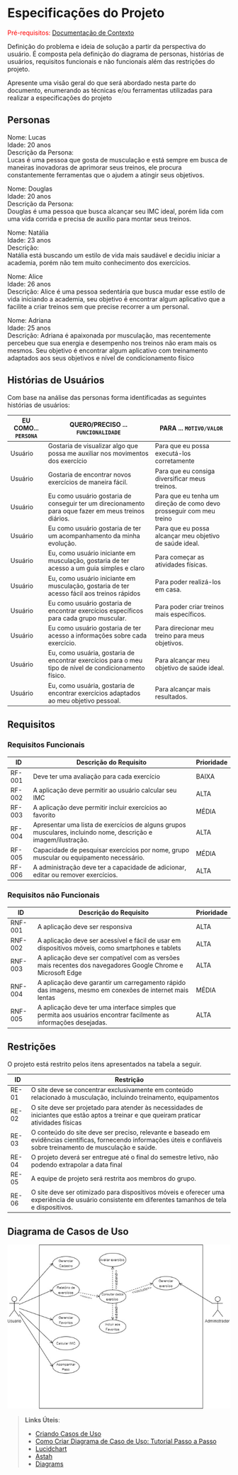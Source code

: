 # Especificações do Projeto

<span style="color:red">Pré-requisitos: <a href="1-Documentação de Contexto.md"> Documentação de Contexto</a></span>

Definição do problema e ideia de solução a partir da perspectiva do usuário. É composta pela definição do  diagrama de personas, histórias de usuários, requisitos funcionais e não funcionais além das restrições do projeto.

Apresente uma visão geral do que será abordado nesta parte do documento, enumerando as técnicas e/ou ferramentas utilizadas para realizar a especificações do projeto

## Personas

Nome: Lucas
<br>
Idade: 20 anos
<br>
Descrição da Persona:
<br>
Lucas é uma pessoa que gosta de musculação e está sempre em busca de maneiras inovadoras de aprimorar seus treinos, ele procura constantemente ferramentas que o ajudem a atingir seus objetivos.

Nome: Douglas
<br>
Idade: 20 anos
<br>
Descrição da Persona:
<br>
Douglas é uma pessoa que busca alcançar seu IMC ideal, porém lida com uma vida corrida e precisa de auxílio para montar seus treinos.

Nome: Natália
<br>
Idade: 23 anos
<br>
Descrição:
<br>
Natália está buscando um estilo de vida mais saudável e decidiu iniciar a academia, porém não tem muito conhecimento dos exercícios.

Nome: Alice <br>
Idade: 26 anos <br>
Descrição:
Alice é uma pessoa sedentária que busca mudar esse estilo de vida iniciando a academia, seu objetivo é encontrar algum aplicativo que a facilite a criar treinos sem que precise recorrer a um personal.

Nome: Adriana <br>
Idade: 25 anos <br>
Descrição: Adriana é apaixonada por musculação, mas recentemente percebeu que sua energia e desempenho nos treinos não eram mais os mesmos. Seu objetivo é encontrar algum aplicativo com treinamento adaptados aos seus objetivos e nível de condicionamento físico



## Histórias de Usuários

Com base na análise das personas forma identificadas as seguintes histórias de usuários:

|EU COMO... `PERSONA`| QUERO/PRECISO ... `FUNCIONALIDADE` |PARA ... `MOTIVO/VALOR`                 |
|--------------------|------------------------------------|----------------------------------------|
|Usuário| Gostaria de visualizar algo que possa me auxiliar nos movimentos dos exercício           |  Para que eu possa executá-los corretamente               |
|Usuário| Gostaria de encontrar novos exercícios de maneira fácil.                | Para que eu consiga diversificar meus treinos. |
|Usuário| Eu como usuário gostaria de conseguir ter um direcionamento para oque fazer em meus treinos diários. |  Para que eu tenha um direção de como devo prosseguir com meu treino |
|Usuário| Eu como usuário gostaria de ter um acompanhamento da minha evolução.                | Para que eu possa alcançar meu objetivo de saúde ideal. |
|Usuário| Eu, como usuário iniciante em musculação, gostaria de ter acesso a um guia simples e claro | Para começar as atividades físicas. |
|Usuário| Eu, como usuário iniciante em musculação, gostaria de ter acesso fácil aos treinos rápidos | Para poder realizá-los em casa. |
|Usuário| Eu como usuário gostaria de encontrar exercícios específicos para cada grupo muscular.| Para poder criar treinos mais específicos. |
|Usuário| Eu como usuário gostaria de ter acesso a informações sobre cada exercício. | Para direcionar meu treino para meus objetivos. |
|Usuário| Eu, como usuária, gostaria de encontrar exercícios para o meu tipo de nível de condicionamento físico. | Para alcançar meu objetivo de saúde ideal. |
|Usuário| Eu, como usuária, gostaria de encontrar exercícios adaptados ao meu objetivo pessoal. | Para alcançar mais resultados. | 


## Requisitos



### Requisitos Funcionais

|ID    | Descrição do Requisito  | Prioridade |
|------|-----------------------------------------|----|
|RF-001| Deve ter uma avaliação para cada exercício  | BAIXA |
|RF-002| A aplicação deve permitir ao usuário calcular seu IMC | ALTA  |
|RF-003| A aplicação deve permitir incluir exercícios ao favorito | MÉDIA  |
|RF-004| Apresentar uma lista de exercícios de alguns grupos musculares, incluindo nome, descrição e imagem/ilustração. | ALTA  |
|RF-005| Capacidade de pesquisar exercícios por nome, grupo muscular ou equipamento necessário. | MÉDIA| 
|RF-006| A administração deve ter a capacidade de adicionar, editar ou remover exercícios. | ALTA|

### Requisitos não Funcionais

|ID     | Descrição do Requisito  |Prioridade |
|-------|-------------------------|----|
|RNF-001| A aplicação deve ser responsiva | ALTA | 
|RNF-002| A aplicação deve ser acessível e fácil de usar em dispositivos móveis, como smartphones e tablets |  ALTA |
|RNF-003| A aplicação deve ser compatível com as versões mais recentes dos navegadores Google Chrome e Microsoft Edge |  ALTA |
|RNF-004| A aplicação deve garantir um carregamento rápido das imagens, mesmo em conexões de internet mais lentas | MÉDIA | 
|RNF-005| A aplicação deve ter uma interface simples que permita aos usuários encontrar facilmente as informações desejadas. | ALTA |



## Restrições

O projeto está restrito pelos itens apresentados na tabela a seguir.

|ID| Restrição                                             |
|--|-------------------------------------------------------|
|RE-01| O site deve se concentrar exclusivamente em conteúdo relacionado à musculação, incluindo treinamento, equipamentos|
|RE-02| O site deve ser projetado para atender às necessidades de iniciantes que  estão aptos a treinar e que queiram praticar atividades físicas |
|RE-03| O conteúdo do site deve ser preciso, relevante e baseado em evidências científicas, fornecendo informações úteis e confiáveis sobre treinamento de musculação e saúde. |
|RE-04| O projeto deverá ser entregue até o final do semestre letivo, não podendo extrapolar a data final |
|RE-05| A equipe de projeto será restrita aos membros do grupo. |
|RE-06| O site deve ser otimizado para dispositivos móveis e oferecer uma experiência de usuário consistente em diferentes tamanhos de tela e dispositivos. |


## Diagrama de Casos de Uso

![Diagrama de casos de Uso](https://github.com/ICEI-PUC-Minas-PMV-ADS/pmv-ads-2024-1-e2-proj-int-t1-meu-treino/blob/main/docs/img/Diagrama%20De%20Caso%20Uso.jpg)

> **Links Úteis**:
> - [Criando Casos de Uso](https://www.ibm.com/docs/pt-br/elm/6.0?topic=requirements-creating-use-cases)
> - [Como Criar Diagrama de Caso de Uso: Tutorial Passo a Passo](https://gitmind.com/pt/fazer-diagrama-de-caso-uso.html/)
> - [Lucidchart](https://www.lucidchart.com/)
> - [Astah](https://astah.net/)
> - [Diagrams](https://app.diagrams.net/)
